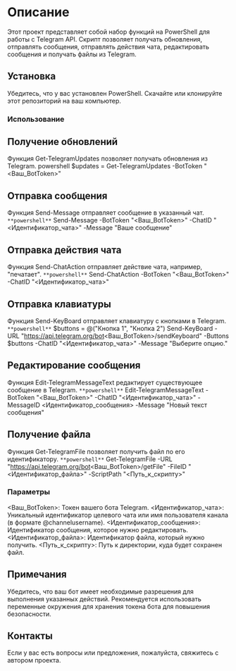 # Описание
Этот проект представляет собой набор функций на PowerShell для работы с Telegram API. Скрипт позволяет получать обновления, отправлять сообщения, отправлять действия чата, редактировать сообщения и получать файлы из Telegram.

## Установка
Убедитесь, что у вас установлен PowerShell.
Скачайте или клонируйте этот репозиторий на ваш компьютер.

### Использование

## Получение обновлений
Функция Get-TelegramUpdates позволяет получать обновления из Telegram.
powershell
$updates = Get-TelegramUpdates -BotToken "<Ваш_BotToken>"

## Отправка сообщения
Функция Send-Message отправляет сообщение в указанный чат.
`**powershell**`
Send-Message -BotToken "<Ваш_BotToken>" -ChatID "<Идентификатор_чата>" -Message "Ваше сообщение"

## Отправка действия чата
Функция Send-ChatAction отправляет действие чата, например, "печатает".
`**powershell**`
Send-ChatAction -BotToken "<Ваш_BotToken>" -ChatID "<Идентификатор_чата>"

## Отправка клавиатуры
Функция Send-KeyBoard отправляет клавиатуру с кнопками в Telegram.
`**powershell**`
$buttons = @("Кнопка 1", "Кнопка 2")
Send-KeyBoard -URL "https://api.telegram.org/bot<Ваш_BotToken>/sendKeyboard" -Buttons $buttons -ChatID "<Идентификатор_чата>" -Message "Выберите опцию."

## Редактирование сообщения
Функция Edit-TelegramMessageText редактирует существующее сообщение в Telegram.
`**powershell**`
Edit-TelegramMessageText -BotToken "<Ваш_BotToken>" -ChatID "<Идентификатор_чата>" -MessageID <Идентификатор_сообщения> -Message "Новый текст сообщения"

## Получение файла
Функция Get-TelegramFile позволяет получить файл по его идентификатору.
`**powershell**`
Get-TelegramFile -URL "https://api.telegram.org/bot<Ваш_BotToken>/getFile" -FileID "<Идентификатор_файла>" -ScriptPath "<Путь_к_скрипту>"

### Параметры
<Ваш_BotToken>: Токен вашего бота Telegram.
<Идентификатор_чата>: Уникальный идентификатор целевого чата или имя пользователя канала (в формате @channelusername).
<Идентификатор_сообщения>: Идентификатор сообщения, которое нужно редактировать.
<Идентификатор_файла>: Идентификатор файла, который нужно получить.
<Путь_к_скрипту>: Путь к директории, куда будет сохранен файл.

## Примечания
Убедитесь, что ваш бот имеет необходимые разрешения для выполнения указанных действий.
Рекомендуется использовать переменные окружения для хранения токена бота для повышения безопасности.

## Контакты
Если у вас есть вопросы или предложения, пожалуйста, свяжитесь с автором проекта.